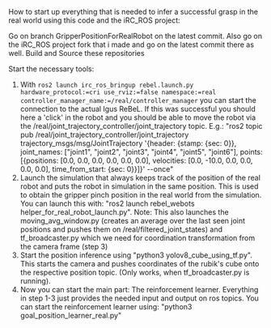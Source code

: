 How to start up everything that is needed to infer a successful grasp in the real world using this code and the iRC_ROS project:

Go on branch GripperPositionForRealRobot on the latest commit.
Also go on the iRC_ROS project fork that i made and go on the latest commit there as well.
Build and Source these repositories

Start the necessary tools: 

1. With ```ros2 launch irc_ros_bringup rebel.launch.py hardware_protocol:=cri use_rviz:=false namespace:=real controller_manager_name:=/real/controller_manager``` you can start the connection to the actual Igus ReBeL. If this was successful you should here a 'click' in the robot and you should be able to move the robot via the /real/joint_trajectory_controller/joint_trajectory topic.
   E.g.: "ros2 topic pub /real/joint_trajectory_controller/joint_trajectory trajectory_msgs/msg/JointTrajectory '{header: {stamp: {sec: 0}}, joint_names: ["joint1", "joint2", "joint3", "joint4", "joint5", "joint6"], points: [{positions: [0.0, 0.0, 0.0, 0.0, 0.0, 0.0], velocities: [0.0, -10.0, 0.0, 0.0, 0.0, 0.0], time_from_start: {sec: 0}}]}' --once"
2. Launch the simulation that always keeps track of the position of the real robot and puts the robot in simulation in the same position. This is used to obtain the gripper pinch position in the real world from the simulation. You can launch this with:
   "ros2 launch rebel_webots helper_for_real_robot_launch.py". Note: This also launches the moving_avg_window.py (creates an average over the last seen joint positions and pushes them on /real/filtered_joint_states) and tf_broadcaster.py which we need for coordination transformation from the camera frame (step 3)
3. Start the position inference using "python3 yolov8_cube_using_tf.py". This starts the camera and pushes coordinates of the rubik's cube onto the respective position topic. (Only works, when tf_broadcaster.py is running).
4. Now you can start the main part: The reinforcement learner. Everything in step 1-3 just provides the needed input and output on ros topics. You can start the reinforcement learner using: "python3 goal_position_learner_real.py"

